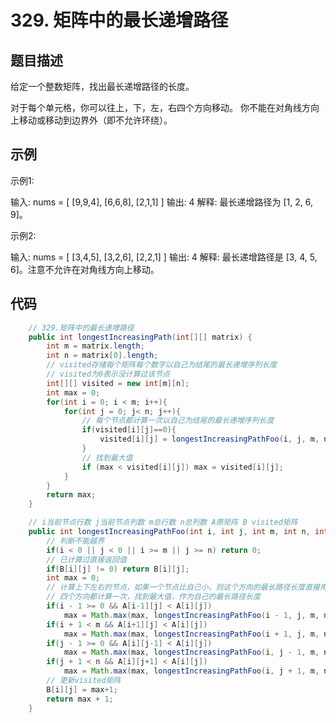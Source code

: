# 329. 矩阵中的最长递增路径

## 题目描述

给定一个整数矩阵，找出最长递增路径的长度。

对于每个单元格，你可以往上，下，左，右四个方向移动。 你不能在对角线方向上移动或移动到边界外（即不允许环绕）。

## 示例

示例1:

输入: nums = 
[
   [9,9,4],
   [6,6,8],
   [2,1,1]
] 
输出: 4 
解释: 最长递增路径为 [1, 2, 6, 9]。



示例2:

输入: nums = 
[
  [3,4,5],
  [3,2,6],
  [2,2,1]
] 
输出: 4 
解释: 最长递增路径是 [3, 4, 5, 6]。注意不允许在对角线方向上移动。


## 代码

```java
	// 329.矩阵中的最长递增路径
    public int longestIncreasingPath(int[][] matrix) {
        int m = matrix.length;
        int n = matrix[0].length;
        // visited存储每个矩阵每个数字以自己为结尾的最长递增序列长度
        // visited为0表示没计算过该节点
        int[][] visited = new int[m][n];
        int max = 0;
        for(int i = 0; i < m; i++){
            for(int j = 0; j< n; j++){
                // 每个节点都计算一次以自己为结尾的最长递增序列长度
                if(visited[i][j]==0){
                    visited[i][j] = longestIncreasingPathFoo(i, j, m, n, matrix, visited);
                }
                // 找到最大值
                if (max < visited[i][j]) max = visited[i][j];
            }
        }
        return max;
    }

    // i当前节点行数 j当前节点列数 m总行数 n总列数 A原矩阵 B visited矩阵
    public int longestIncreasingPathFoo(int i, int j, int m, int n, int[][] A, int[][] B){
        // 判断不能越界
        if(i < 0 || j < 0 || i >= m || j >= n) return 0;
        // 已计算过直接返回值
        if(B[i][j] != 0) return B[i][j];
        int max = 0;
        // 计算上下左右的节点，如果一个节点比自己小，则这个方向的最长路径长度直接用那个节点的值+1
        // 四个方向都计算一次，找到最大值，作为自己的最长路径长度
        if(i - 1 >= 0 && A[i-1][j] < A[i][j])
            max = Math.max(max, longestIncreasingPathFoo(i - 1, j, m, n, A, B)); // 上
        if(i + 1 < m && A[i+1][j] < A[i][j])
            max = Math.max(max, longestIncreasingPathFoo(i + 1, j, m, n, A, B)); // 下
        if(j - 1 >= 0 && A[i][j-1] < A[i][j])
            max = Math.max(max, longestIncreasingPathFoo(i, j - 1, m, n, A, B)); // 左
        if(j + 1 < n && A[i][j+1] < A[i][j])
            max = Math.max(max, longestIncreasingPathFoo(i, j + 1, m, n, A, B)); // 右
        // 更新visited矩阵
        B[i][j] = max+1;
        return max + 1;
    }
```